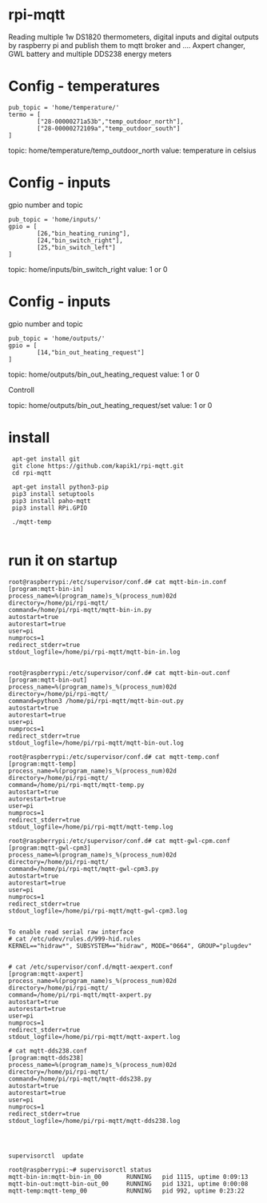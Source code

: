 # rpi-mqtt
Reading multiple 1w DS1820 thermometers, digital inputs and digital outputs by raspberry pi and publish them to mqtt broker
and .... Axpert changer, GWL battery and multiple DDS238 energy meters 


# Config - temperatures

```
pub_topic = 'home/temperature/'
termo = [
        ["28-00000271a53b","temp_outdoor_north"],
        ["28-00000272109a","temp_outdoor_south"]
]
```
topic: home/temperature/temp_outdoor_north value: temperature in celsius 

# Config - inputs

gpio number and topic

```
pub_topic = 'home/inputs/'
gpio = [
        [26,"bin_heating_runing"],
        [24,"bin_switch_right"],
        [25,"bin_switch_left"]
]
```

topic: home/inputs/bin_switch_right value: 1 or 0

# Config - inputs

gpio number and topic

```
pub_topic = 'home/outputs/'
gpio = [
        [14,"bin_out_heating_request"]
]
```

topic: home/outputs/bin_out_heating_request value: 1 or 0

Controll

topic: home/outputs/bin_out_heating_request/set value: 1 or 0





# install
```
 apt-get install git
 git clone https://github.com/kapik1/rpi-mqtt.git
 cd rpi-mqtt
 
 apt-get install python3-pip
 pip3 install setuptools
 pip3 install paho-mqtt
 pip3 install RPi.GPIO
 
 ./mqtt-temp
 
```


# run it on startup





```
root@raspberrypi:/etc/supervisor/conf.d# cat mqtt-bin-in.conf
[program:mqtt-bin-in]
process_name=%(program_name)s_%(process_num)02d
directory=/home/pi/rpi-mqtt/
command=/home/pi/rpi-mqtt/mqtt-bin-in.py
autostart=true
autorestart=true
user=pi
numprocs=1
redirect_stderr=true
stdout_logfile=/home/pi/rpi-mqtt/mqtt-bin-in.log


root@raspberrypi:/etc/supervisor/conf.d# cat mqtt-bin-out.conf
[program:mqtt-bin-out]
process_name=%(program_name)s_%(process_num)02d
directory=/home/pi/rpi-mqtt/
command=python3 /home/pi/rpi-mqtt/mqtt-bin-out.py
autostart=true
autorestart=true
user=pi
numprocs=1
redirect_stderr=true
stdout_logfile=/home/pi/rpi-mqtt/mqtt-bin-out.log

root@raspberrypi:/etc/supervisor/conf.d# cat mqtt-temp.conf
[program:mqtt-temp]
process_name=%(program_name)s_%(process_num)02d
directory=/home/pi/rpi-mqtt/
command=/home/pi/rpi-mqtt/mqtt-temp.py
autostart=true
autorestart=true
user=pi
numprocs=1
redirect_stderr=true
stdout_logfile=/home/pi/rpi-mqtt/mqtt-temp.log

root@raspberrypi:/etc/supervisor/conf.d# cat mqtt-gwl-cpm.conf
[program:mqtt-gwl-cpm3]
process_name=%(program_name)s_%(process_num)02d
directory=/home/pi/rpi-mqtt/
command=/home/pi/rpi-mqtt/mqtt-gwl-cpm3.py
autostart=true
autorestart=true
user=pi
numprocs=1
redirect_stderr=true
stdout_logfile=/home/pi/rpi-mqtt/mqtt-gwl-cpm3.log


To enable read serial raw interface 
# cat /etc/udev/rules.d/999-hid.rules
KERNEL=="hidraw*", SUBSYSTEM=="hidraw", MODE="0664", GROUP="plugdev"


# cat /etc/supervisor/conf.d/mqtt-aexpert.conf
[program:mqtt-axpert]
process_name=%(program_name)s_%(process_num)02d
directory=/home/pi/rpi-mqtt/
command=/home/pi/rpi-mqtt/mqtt-axpert.py
autostart=true
autorestart=true
user=pi
numprocs=1
redirect_stderr=true
stdout_logfile=/home/pi/rpi-mqtt/mqtt-axpert.log

# cat mqtt-dds238.conf
[program:mqtt-dds238]
process_name=%(program_name)s_%(process_num)02d
directory=/home/pi/rpi-mqtt/
command=/home/pi/rpi-mqtt/mqtt-dds238.py
autostart=true
autorestart=true
user=pi
numprocs=1
redirect_stderr=true
stdout_logfile=/home/pi/rpi-mqtt/mqtt-dds238.log




supervisorctl  update

root@raspberrypi:~# supervisorctl status
mqtt-bin-in:mqtt-bin-in_00       RUNNING   pid 1115, uptime 0:09:13
mqtt-bin-out:mqtt-bin-out_00     RUNNING   pid 1321, uptime 0:00:08
mqtt-temp:mqtt-temp_00           RUNNING   pid 992, uptime 0:23:22



```



